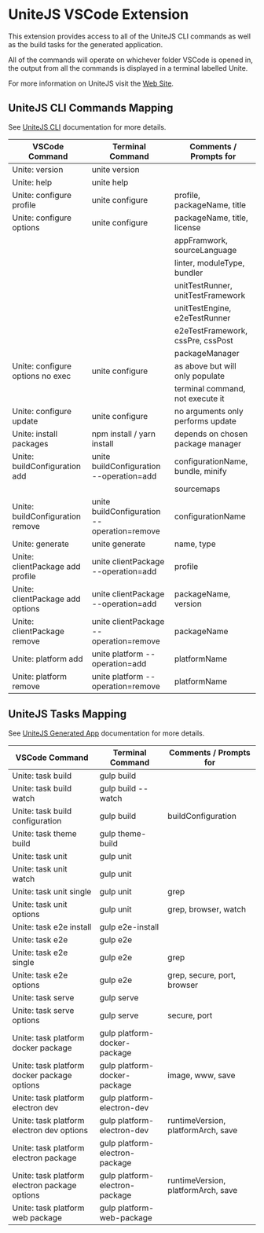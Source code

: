 # UniteJS VSCode Extension

This extension provides access to all of the UniteJS CLI commands as well as the build tasks for the generated application.

All of the commands will operate on whichever folder VSCode is opened in, the output from all the commands is displayed in a terminal labelled Unite.

For more information on UniteJS visit the [Web Site](http://unitejs.com/).

## UniteJS CLI Commands Mapping

See [UniteJS CLI](http://unitejs.com/#/cli) documentation for more details.

| VSCode Command                         | Terminal Command                            | Comments / Prompts for            |
|----------------------------------------|---------------------------------------------|-----------------------------------|
| Unite: version                         | unite version                               |                                   |
| Unite: help                            | unite help                                  |                                   |
| Unite: configure profile               | unite configure                             | profile, packageName, title       |
| Unite: configure options               | unite configure                             | packageName, title, license       |
|                                        |                                             | appFramwork, sourceLanguage       |
|                                        |                                             | linter, moduleType, bundler       |
|                                        |                                             | unitTestRunner, unitTestFramework |
|                                        |                                             | unitTestEngine, e2eTestRunner     |
|                                        |                                             | e2eTestFramework, cssPre, cssPost |
|                                        |                                             | packageManager                    |
| Unite: configure options no exec       | unite configure                             | as above but will only populate   |
|                                        |                                             | terminal command, not execute it  |
| Unite: configure update                | unite configure                             | no arguments only performs update |
| Unite: install packages                | npm install / yarn install                  | depends on chosen package manager |
| Unite: buildConfiguration add          | unite buildConfiguration --operation=add    | configurationName, bundle, minify |
|                                        |                                             | sourcemaps                        |
| Unite: buildConfiguration remove       | unite buildConfiguration --operation=remove | configurationName                 |
| Unite: generate                        | unite generate                              | name, type                        |
| Unite: clientPackage add profile       | unite clientPackage --operation=add         | profile                           |
| Unite: clientPackage add options       | unite clientPackage --operation=add         | packageName, version              |
| Unite: clientPackage remove            | unite clientPackage --operation=remove      | packageName                       |
| Unite: platform add                    | unite platform --operation=add              | platformName                      |
| Unite: platform remove                 | unite platform --operation=remove           | platformName                      |

## UniteJS Tasks Mapping

See [UniteJS Generated App](http://unitejs.com/#/generatedapp) documentation for more details.

| VSCode Command                                | Terminal Command                            | Comments / Prompts for             |
|-----------------------------------------------|---------------------------------------------|------------------------------------|
| Unite: task build                             | gulp build                                  |                                    |
| Unite: task build watch                       | gulp build --watch                          |                                    |
| Unite: task build configuration               | gulp build                                  | buildConfiguration                 |
| Unite: task theme build                       | gulp theme-build                            |                                    |
| Unite: task unit                              | gulp unit                                   |                                    |
| Unite: task unit watch                        | gulp unit                                   |                                    |
| Unite: task unit single                       | gulp unit                                   | grep                               |
| Unite: task unit options                      | gulp unit                                   | grep, browser, watch               |
| Unite: task e2e install                       | gulp e2e-install                            |                                    |
| Unite: task e2e                               | gulp e2e                                    |                                    |
| Unite: task e2e single                        | gulp e2e                                    | grep                               |
| Unite: task e2e options                       | gulp e2e                                    | grep, secure, port, browser        |
| Unite: task serve                             | gulp serve                                  |                                    |
| Unite: task serve options                     | gulp serve                                  | secure, port                       |
| Unite: task platform docker package           | gulp platform-docker-package                |                                    |
| Unite: task platform docker package options   | gulp platform-docker-package                | image, www, save                   |
| Unite: task platform electron dev             | gulp platform-electron-dev                  |                                    |
| Unite: task platform electron dev options     | gulp platform-electron-dev                  | runtimeVersion, platformArch, save |
| Unite: task platform electron package         | gulp platform-electron-package              |                                    |
| Unite: task platform electron package options | gulp platform-electron-package              | runtimeVersion, platformArch, save |
| Unite: task platform web package              | gulp platform-web-package                   |                                    |
